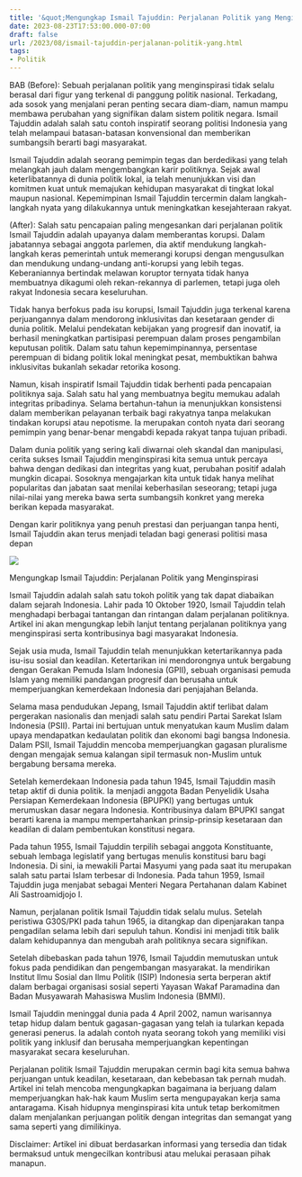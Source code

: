 ```yaml
---
title: '&quot;Mengungkap Ismail Tajuddin: Perjalanan Politik yang Menginspirasi&quot;'
date: 2023-08-23T17:53:00.000-07:00
draft: false
url: /2023/08/ismail-tajuddin-perjalanan-politik-yang.html
tags: 
- Politik
---
```


  

BAB (Before): Sebuah perjalanan politik yang menginspirasi tidak selalu berasal dari figur yang terkenal di panggung politik nasional. Terkadang, ada sosok yang menjalani peran penting secara diam-diam, namun mampu membawa perubahan yang signifikan dalam sistem politik negara. Ismail Tajuddin adalah salah satu contoh inspiratif seorang politisi Indonesia yang telah melampaui batasan-batasan konvensional dan memberikan sumbangsih berarti bagi masyarakat.

  

Ismail Tajuddin adalah seorang pemimpin tegas dan berdedikasi yang telah melangkah jauh dalam mengembangkan karir politiknya. Sejak awal keterlibatannya di dunia politik lokal, ia telah menunjukkan visi dan komitmen kuat untuk memajukan kehidupan masyarakat di tingkat lokal maupun nasional. Kepemimpinan Ismail Tajuddin tercermin dalam langkah-langkah nyata yang dilakukannya untuk meningkatkan kesejahteraan rakyat.

  

(After): Salah satu pencapaian paling mengesankan dari perjalanan politik Ismail Tajuddin adalah upayanya dalam memberantas korupsi. Dalam jabatannya sebagai anggota parlemen, dia aktif mendukung langkah-langkah keras pemerintah untuk memerangi korupsi dengan mengusulkan dan mendukung undang-undang anti-korupsi yang lebih tegas. Keberaniannya bertindak melawan koruptor ternyata tidak hanya membuatnya dikagumi oleh rekan-rekannya di parlemen, tetapi juga oleh rakyat Indonesia secara keseluruhan.

  

Tidak hanya berfokus pada isu korupsi, Ismail Tajuddin juga terkenal karena perjuangannya dalam mendorong inklusivitas dan kesetaraan gender di dunia politik. Melalui pendekatan kebijakan yang progresif dan inovatif, ia berhasil meningkatkan partisipasi perempuan dalam proses pengambilan keputusan politik. Dalam satu tahun kepemimpinannya, persentase perempuan di bidang politik lokal meningkat pesat, membuktikan bahwa inklusivitas bukanlah sekadar retorika kosong.

  

Namun, kisah inspiratif Ismail Tajuddin tidak berhenti pada pencapaian politiknya saja. Salah satu hal yang membuatnya begitu memukau adalah integritas pribadinya. Selama bertahun-tahun ia menunjukkan konsistensi dalam memberikan pelayanan terbaik bagi rakyatnya tanpa melakukan tindakan korupsi atau nepotisme. Ia merupakan contoh nyata dari seorang pemimpin yang benar-benar mengabdi kepada rakyat tanpa tujuan pribadi.

  

Dalam dunia politik yang sering kali diwarnai oleh skandal dan manipulasi, cerita sukses Ismail Tajuddin menginspirasi kita semua untuk percaya bahwa dengan dedikasi dan integritas yang kuat, perubahan positif adalah mungkin dicapai. Sosoknya mengajarkan kita untuk tidak hanya melihat popularitas dan jabatan saat menilai keberhasilan seseorang; tetapi juga nilai-nilai yang mereka bawa serta sumbangsih konkret yang mereka berikan kepada masyarakat.

  

Dengan karir politiknya yang penuh prestasi dan perjuangan tanpa henti, Ismail Tajuddin akan terus menjadi teladan bagi generasi politisi masa depan

  

![](https://www.theasianaffairs.com/wp-content/uploads/2021/06/20210104FL1_tajuddin_abdul_rahman-min-850x491.jpg)

  

Mengungkap Ismail Tajuddin: Perjalanan Politik yang Menginspirasi

  

Ismail Tajuddin adalah salah satu tokoh politik yang tak dapat diabaikan dalam sejarah Indonesia. Lahir pada 10 Oktober 1920, Ismail Tajuddin telah menghadapi berbagai tantangan dan rintangan dalam perjalanan politiknya. Artikel ini akan mengungkap lebih lanjut tentang perjalanan politiknya yang menginspirasi serta kontribusinya bagi masyarakat Indonesia.

  

Sejak usia muda, Ismail Tajuddin telah menunjukkan ketertarikannya pada isu-isu sosial dan keadilan. Ketertarikan ini mendorongnya untuk bergabung dengan Gerakan Pemuda Islam Indonesia (GPII), sebuah organisasi pemuda Islam yang memiliki pandangan progresif dan berusaha untuk memperjuangkan kemerdekaan Indonesia dari penjajahan Belanda.

  

Selama masa pendudukan Jepang, Ismail Tajuddin aktif terlibat dalam pergerakan nasionalis dan menjadi salah satu pendiri Partai Sarekat Islam Indonesia (PSII). Partai ini bertujuan untuk menyatukan kaum Muslim dalam upaya mendapatkan kedaulatan politik dan ekonomi bagi bangsa Indonesia. Dalam PSII, Ismail Tajuddin mencoba memperjuangkan gagasan pluralisme dengan mengajak semua kalangan sipil termasuk non-Muslim untuk bergabung bersama mereka.

  

Setelah kemerdekaan Indonesia pada tahun 1945, Ismail Tajuddin masih tetap aktif di dunia politik. Ia menjadi anggota Badan Penyelidik Usaha Persiapan Kemerdekaan Indonesia (BPUPKI) yang bertugas untuk merumuskan dasar negara Indonesia. Kontribusinya dalam BPUPKI sangat berarti karena ia mampu mempertahankan prinsip-prinsip kesetaraan dan keadilan di dalam pembentukan konstitusi negara.

  

Pada tahun 1955, Ismail Tajuddin terpilih sebagai anggota Konstituante, sebuah lembaga legislatif yang bertugas menulis konstitusi baru bagi Indonesia. Di sini, ia mewakili Partai Masyumi yang pada saat itu merupakan salah satu partai Islam terbesar di Indonesia. Pada tahun 1959, Ismail Tajuddin juga menjabat sebagai Menteri Negara Pertahanan dalam Kabinet Ali Sastroamidjojo I.

  

Namun, perjalanan politik Ismail Tajuddin tidak selalu mulus. Setelah peristiwa G30S/PKI pada tahun 1965, ia ditangkap dan dipenjarakan tanpa pengadilan selama lebih dari sepuluh tahun. Kondisi ini menjadi titik balik dalam kehidupannya dan mengubah arah politiknya secara signifikan.

  

Setelah dibebaskan pada tahun 1976, Ismail Tajuddin memutuskan untuk fokus pada pendidikan dan pengembangan masyarakat. Ia mendirikan Institut Ilmu Sosial dan Ilmu Politik (ISIP) Indonesia serta berperan aktif dalam berbagai organisasi sosial seperti Yayasan Wakaf Paramadina dan Badan Musyawarah Mahasiswa Muslim Indonesia (BMMI).

  

Ismail Tajuddin meninggal dunia pada 4 April 2002, namun warisannya tetap hidup dalam bentuk gagasan-gagasan yang telah ia tularkan kepada generasi penerus. Ia adalah contoh nyata seorang tokoh yang memiliki visi politik yang inklusif dan berusaha memperjuangkan kepentingan masyarakat secara keseluruhan.

  

Perjalanan politik Ismail Tajuddin merupakan cermin bagi kita semua bahwa perjuangan untuk keadilan, kesetaraan, dan kebebasan tak pernah mudah. Artikel ini telah mencoba mengungkapkan bagaimana ia berjuang dalam memperjuangkan hak-hak kaum Muslim serta mengupayakan kerja sama antaragama. Kisah hidupnya menginspirasi kita untuk tetap berkomitmen dalam menjalankan perjuangan politik dengan integritas dan semangat yang sama seperti yang dimilikinya.

  

Disclaimer: Artikel ini dibuat berdasarkan informasi yang tersedia dan tidak bermaksud untuk mengecilkan kontribusi atau melukai perasaan pihak manapun.